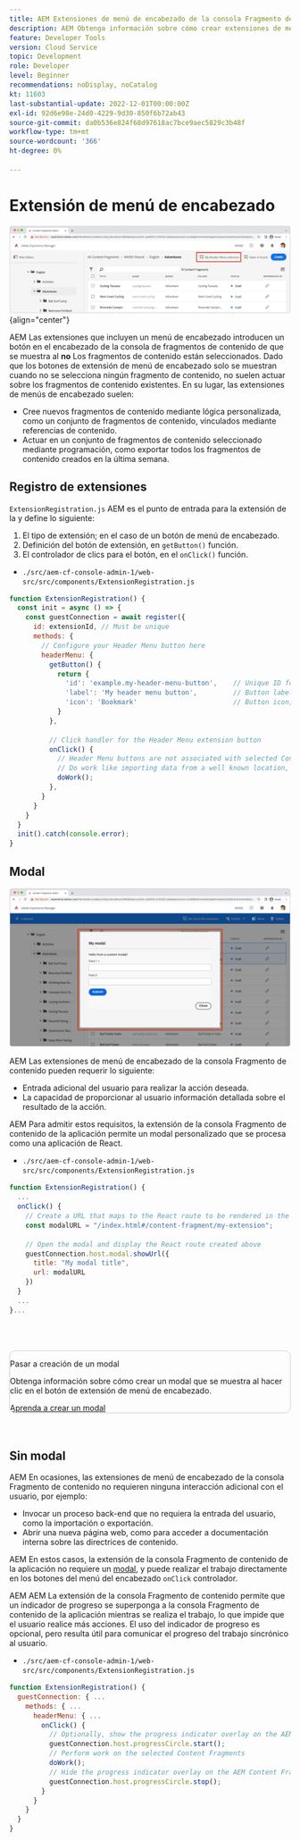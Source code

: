 ```yaml
---
title: AEM Extensiones de menú de encabezado de la consola Fragmento de contenido
description: AEM Obtenga información sobre cómo crear extensiones de menú de encabezado de la consola Fragmento de contenido de la consola de.
feature: Developer Tools
version: Cloud Service
topic: Development
role: Developer
level: Beginner
recommendations: noDisplay, noCatalog
kt: 11603
last-substantial-update: 2022-12-01T00:00:00Z
exl-id: 92d6e98e-24d0-4229-9d30-850f6b72ab43
source-git-commit: da0b536e824f68d97618ac7bce9aec5829c3b48f
workflow-type: tm+mt
source-wordcount: '366'
ht-degree: 0%

---
```


# Extensión de menú de encabezado

![Extensión de menú de encabezado](./assets/header-menu/header-menu.png){align="center"}

AEM Las extensiones que incluyen un menú de encabezado introducen un botón en el encabezado de la consola de fragmentos de contenido de que se muestra al __no__ Los fragmentos de contenido están seleccionados. Dado que los botones de extensión de menú de encabezado solo se muestran cuando no se selecciona ningún fragmento de contenido, no suelen actuar sobre los fragmentos de contenido existentes. En su lugar, las extensiones de menús de encabezado suelen:

+ Cree nuevos fragmentos de contenido mediante lógica personalizada, como un conjunto de fragmentos de contenido, vinculados mediante referencias de contenido.
+ Actuar en un conjunto de fragmentos de contenido seleccionado mediante programación, como exportar todos los fragmentos de contenido creados en la última semana.

## Registro de extensiones

`ExtensionRegistration.js` AEM es el punto de entrada para la extensión de la y define lo siguiente:

1. El tipo de extensión; en el caso de un botón de menú de encabezado.
1. Definición del botón de extensión, en `getButton()` función.
1. El controlador de clics para el botón, en el `onClick()` función.

+ `./src/aem-cf-console-admin-1/web-src/src/components/ExtensionRegistration.js`

```javascript
function ExtensionRegistration() {
  const init = async () => {
    const guestConnection = await register({
      id: extensionId, // Must be unique
      methods: {
        // Configure your Header Menu button here
        headerMenu: {
          getButton() {
            return {
              'id': 'example.my-header-menu-button',    // Unique ID for the button
              'label': 'My header menu button',         // Button label 
              'icon': 'Bookmark'                        // Button icon; get name from: https://spectrum.adobe.com/page/icons/ (Remove spaces, keep uppercase)
            }
          },

          // Click handler for the Header Menu extension button
          onClick() {
            // Header Menu buttons are not associated with selected Content Fragment, and thus are not provided a selection parameter.        
            // Do work like importing data from a well known location, or exporting a welll known set of data
            doWork();            
          },
        }
      }
    }
  }
  init().catch(console.error);
}
```

## Modal

![Modal](./assets/modal/modal.png)

AEM Las extensiones de menú de encabezado de la consola Fragmento de contenido pueden requerir lo siguiente:

+ Entrada adicional del usuario para realizar la acción deseada.
+ La capacidad de proporcionar al usuario información detallada sobre el resultado de la acción.

AEM Para admitir estos requisitos, la extensión de la consola Fragmento de contenido de la aplicación permite un modal personalizado que se procesa como una aplicación de React.

+ `./src/aem-cf-console-admin-1/web-src/src/components/ExtensionRegistration.js`

```javascript
function ExtensionRegistration() {
  ...
  onClick() {
    // Create a URL that maps to the React route to be rendered in the modal
    const modalURL = "/index.html#/content-fragment/my-extension";

    // Open the modal and display the React route created above
    guestConnection.host.modal.showUrl({
      title: "My modal title",
      url: modalURL
    })     
  }
  ...     
}...
```

<div class="column is-8-desktop is-full-mobile is-half-tablet" style="
    border: solid 1px #ccc;
    border-radius: 10px;
    margin: 4rem auto;
">
  <div class="is-flex is-padded-small is-padded-big-mobile">
    <div>
      <p class="has-text-weight-bold is-size-36 is-size-27-touch is-margin-bottom-big has-text-blackest">Pasar a creación de un modal</p>
      <p class="has-text-blackest">Obtenga información sobre cómo crear un modal que se muestra al hacer clic en el botón de extensión de menú de encabezado.</p>
      <div class="has-align-start is-margin-top-big">
        <a href="./modal.md" target="_blank" class="spectrum-Button spectrum-Button--outline spectrum-Button--primary spectrum-Button--sizeM">
          <span class="spectrum-Button-label has-no-wrap has-text-weight-bold" title="Aprenda a crear un modal">Aprenda a crear un modal</span>
        </a>
      </div>
    </div>
  </div>
</div>

## Sin modal

AEM En ocasiones, las extensiones de menú de encabezado de la consola Fragmento de contenido no requieren ninguna interacción adicional con el usuario, por ejemplo:

+ Invocar un proceso back-end que no requiera la entrada del usuario, como la importación o exportación.
+ Abrir una nueva página web, como para acceder a documentación interna sobre las directrices de contenido.

AEM En estos casos, la extensión de la consola Fragmento de contenido de la aplicación no requiere un [modal](#modal), y puede realizar el trabajo directamente en los botones del menú del encabezado `onClick` controlador.

AEM AEM La extensión de la consola Fragmento de contenido permite que un indicador de progreso se superponga a la consola Fragmento de contenido de la aplicación mientras se realiza el trabajo, lo que impide que el usuario realice más acciones. El uso del indicador de progreso es opcional, pero resulta útil para comunicar el progreso del trabajo sincrónico al usuario.

+ `./src/aem-cf-console-admin-1/web-src/src/components/ExtensionRegistration.js`

```javascript
function ExtensionRegistration() {
  guestConnection: { ...
    methods: { ...
      headerMenu: { ...
        onClick() {
          // Optionally, show the progress indicator overlay on the AEM Content Fragment console
          guestConnection.host.progressCircle.start();
          // Perform work on the selected Content Fragments
          doWork();
          // Hide the progress indicator overlay on the AEM Content Fragment console when the work is done
          guestConnection.host.progressCircle.stop();
        }
      }
    }
  }
}
```
